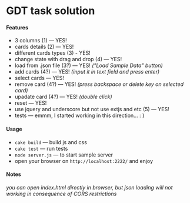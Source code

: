 # GDT task solution

#### Features

* 3 columns (1) — YES!
* cards details (2) — YES!
* different cards types (3) - YES!
* change state with drag and drop (4) — YES!
* load from .json file (3?) — YES! *("Load Sample Data" button)*
* add cards (4?) — YES! *(input it in text field and press enter)*
* select cards — YES!
* remove card (4?) — YES! *(press backspace or delete key on selected card)*
* upadate card (4?) — YES! *(double click)*
* reset — YES!
* use jquery and underscore but not use extjs and etc (5) — YES!
* tests — emmm, I started working in this direction... : )

#### Usage

* `cake build` — build js and css
* `cake test` — run tests
* `node server.js` — to start sample server
* open your browser on `http://localhost:2222/` and enjoy

#### Notes

*you can open index.html directly in browser, but json loading will not working in consequence of CORS restrictions*